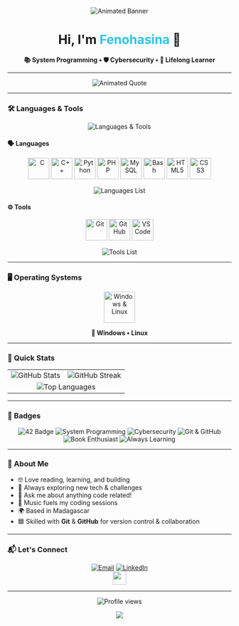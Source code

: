 <!-- Animated banner (waves + deep blue-cyan gradient, modern & cool, no quote) -->
<p align="center">
  <img src="https://capsule-render.vercel.app/api?type=waving&color=0:132743,100:2ec4e6&height=180&section=header&fontSize=38&fontAlign=50&fontColor=ffffff" alt="Animated Banner"/>
</p>

<h1 align="center">Hi, I'm <span style="color:#2ec4e6">Fenohasina</span> 🚀</h1>

<p align="center">
  <b>📚 System Programming • 🛡️ Cybersecurity • 🧠 Lifelong Learner</b>
</p>

---

<!-- New animated (gradient flicker) quote -->
<p align="center">
  <img src="https://readme-typing-svg.demolab.com/?font=Fira+Code&pause=1500&color=2ec4e6&center=true&width=600&lines=Code+the+life+u+want+and+live+it.;Dream+Big%2C+Code+Bigger.;Keep+Learning+%F0%9F%92%AB;From+System+Programming+to+Cybersecurity+%E2%9A%A1%EF%B8%8F" alt="Animated Quote" />
</p>

---

### 🛠️ Languages & Tools

<p align="center">
  <img src="https://readme-typing-svg.demolab.com?font=Fira+Code&size=24&pause=900&color=132743&center=true&vCenter=true&width=800&lines=Languages+%26+Tools+I+Love+%F0%9F%92%BB%F0%9F%94%A5" alt="Languages & Tools" />
</p>

<!-- Separate languages -->
#### 🗣️ Languages

<p align="center">
  <a href="https://en.wikipedia.org/wiki/C_(programming_language)" title="C"><img src="https://skillicons.dev/icons?i=c" width="48" alt="C"/></a>
  <a href="https://en.wikipedia.org/wiki/C%2B%2B" title="C++"><img src="https://skillicons.dev/icons?i=cpp" width="48" alt="C++"/></a>
  <a href="https://www.python.org/" title="Python"><img src="https://skillicons.dev/icons?i=python" width="48" alt="Python"/></a>
  <a href="https://www.php.net/" title="PHP"><img src="https://skillicons.dev/icons?i=php" width="48" alt="PHP"/></a>
  <a href="https://www.mysql.com/" title="MySQL"><img src="https://skillicons.dev/icons?i=mysql" width="48" alt="MySQL"/></a>
  <a href="https://www.gnu.org/software/bash/" title="Bash"><img src="https://skillicons.dev/icons?i=bash" width="48" alt="Bash"/></a>
  <a href="https://developer.mozilla.org/en-US/docs/Web/HTML" title="HTML5"><img src="https://skillicons.dev/icons?i=html" width="48" alt="HTML5"/></a>
  <a href="https://developer.mozilla.org/en-US/docs/Web/CSS" title="CSS3"><img src="https://skillicons.dev/icons?i=css" width="48" alt="CSS3"/></a>
</p>

<p align="center">
  <img src="https://readme-typing-svg.demolab.com/?font=Fira+Code&size=18&pause=1000&color=2EC4E6&center=true&vCenter=true&width=800&lines=C+%7C+C%2B%2B+%7C+Python+%7C+PHP+%7C+MySQL+%7C+Bash+%7C+HTML5+%7C+CSS3" alt="Languages List" />
</p>

<!-- Separate tools -->
#### ⚙️ Tools

<p align="center">
  <a href="https://git-scm.com/" title="Git"><img src="https://skillicons.dev/icons?i=git" width="48" alt="Git"/></a>
  <a href="https://github.com/" title="GitHub"><img src="https://skillicons.dev/icons?i=github" width="48" alt="GitHub"/></a>
  <a href="https://code.visualstudio.com/" title="VS Code"><img src="https://skillicons.dev/icons?i=vscode" width="48" alt="VS Code"/></a>
</p>

<p align="center">
  <img src="https://readme-typing-svg.demolab.com/?font=Fira+Code&size=18&pause=1000&color=132743&center=true&vCenter=true&width=800&lines=Git+%7C+GitHub+%7C+VS+Code" alt="Tools List" />
</p>

---

### 🖥️ Operating Systems

<p align="center">
  <img src="https://skillicons.dev/icons?i=windows,linux" width="70" alt="Windows & Linux"/>
</p>
<p align="center">
  <b>🚀 Windows • Linux</b>
</p>

---

### 🚀 Quick Stats

<p align="center">
  <table>
    <tr>
      <td>
        <img src="https://github-readme-stats.vercel.app/api?username=Fenohasina22&show_icons=true&theme=dark&border_color=2ec4e6&bg_color=0D1117&icon_color=2ec4e6&title_color=2ec4e6&text_color=ffffff&border_radius=20&count_private=true" alt="GitHub Stats" />
      </td>
      <td>
        <img src="https://github-readme-streak-stats.herokuapp.com?user=Fenohasina22&theme=dark&hide_border=false&border_radius=20&background=0D1117&sideLabels=2ec4e6&currStreakLabel=2ec4e6&sideNums=ffffff&dates=ffffff&stroke=2ec4e6&ring=2ec4e6&fire=2ec4e6" alt="GitHub Streak" />
      </td>
    </tr>
    <tr>
      <td colspan="2" align="center">
        <img src="https://github-readme-stats.vercel.app/api/top-langs/?username=Fenohasina22&layout=compact&theme=dark&border_color=2ec4e6&bg_color=0D1117&title_color=2ec4e6&text_color=ffffff&border_radius=20" alt="Top Languages" />
      </td>
    </tr>
  </table>
</p>

---

### 🏅 Badges

<p align="center">
  <img src="https://img.shields.io/badge/42%20Student-132743?style=for-the-badge&logo=42&logoColor=white" alt="42 Badge"/>
  <img src="https://img.shields.io/badge/System%20Programming-2ec4e6?style=for-the-badge&logoColor=white" alt="System Programming"/>
  <img src="https://img.shields.io/badge/Cybersecurity-205375?style=for-the-badge&logoColor=white" alt="Cybersecurity"/>
  <img src="https://img.shields.io/badge/Git%20%26%20GitHub-24292f?style=for-the-badge&logo=git&logoColor=white" alt="Git & GitHub"/>
  <img src="https://img.shields.io/badge/Book%20Enthusiast-22304a?style=for-the-badge&logo=bookstack&logoColor=white" alt="Book Enthusiast"/>
  <img src="https://img.shields.io/badge/Always%20Learning-539ddb?style=for-the-badge&logoColor=white" alt="Always Learning"/>
</p>

---

### 🌱 About Me

- 🤓 Love reading, learning, and building  
- 🚩 Always exploring new tech & challenges  
- 💬 Ask me about anything code related!
- 🎵 Music fuels my coding sessions  
- 🌍 Based in Madagascar
- 🟦 Skilled with **Git** & **GitHub** for version control & collaboration

---

### 📬 Let's Connect

<p align="center">
  <a href="mailto:fenohasinasamy@gmail.com"><img src="https://img.shields.io/badge/Email-2ec4e6?style=for-the-badge&logo=gmail&logoColor=white" alt="Email"></a>
  <a href="https://www.linkedin.com/in/fsamy-an"><img src="https://img.shields.io/badge/LinkedIn-0e76a8?style=for-the-badge&logo=linkedin&logoColor=white" alt="LinkedIn"></a>
  <br>
  <img src="https://raw.githubusercontent.com/Fenohasina22/Fenohasina22/main/assets/bounce-arrow.gif" width="30"/>
  <br>
</p>

---

<!-- Visitor badge -->
<p align="center">
  <img src="https://komarev.com/ghpvc/?username=Fenohasina22&style=flat-square&color=2ec4e6" alt="Profile views" />
</p>

<!-- Cool animated divider -->
<p align="center">
  <img src="https://capsule-render.vercel.app/api?type=waving&color=0:132743,100:2ec4e6&height=70&section=footer"/>
</p>
